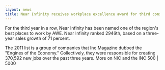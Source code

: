 ```yaml
---
layout: news
title: Near Infinity receives workplace excellence award for third consecutive year
---
```

<p>For the third year in a row, Near Infinity has been named one of the region's best places to work by AWE. Near Infinity ranked 2946th, based on a three-year sales growth of 71 percent.</p>

<p>The 2011 list is a group of companies that Inc Magazine dubbed the "Engines of the Economy." Collectively, they were responsible for creating 370,592 new jobs over the past three years. More on NIC and the INC 500 | 5000</p>